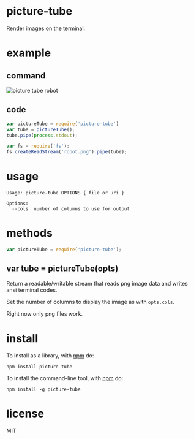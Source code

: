 picture-tube
============

Render images on the terminal.

example
=======

command
-------

![picture tube robot](http://substack.net/images/screenshots/picture_tube_robot_avatar.png)

code
----

``` js
var pictureTube = require('picture-tube')
var tube = pictureTube();
tube.pipe(process.stdout);

var fs = require('fs');
fs.createReadStream('robot.png').pipe(tube);
```

usage
=====

```
Usage: picture-tube OPTIONS { file or uri }

Options:
  --cols  number of columns to use for output

```

methods
=======

``` js
var pictureTube = require('picture-tube');
```

var tube = pictureTube(opts)
----------------------------

Return a readable/writable stream that reads png image data and writes ansi
terminal codes.

Set the number of columns to display the image as with `opts.cols`.

Right now only png files work.

install
=======

To install as a library, with [npm](http://npmjs.org) do:

```
npm install picture-tube
```

To install the command-line tool, with [npm](http://npmjs.org) do:

```
npm install -g picture-tube
```

license
=======

MIT
